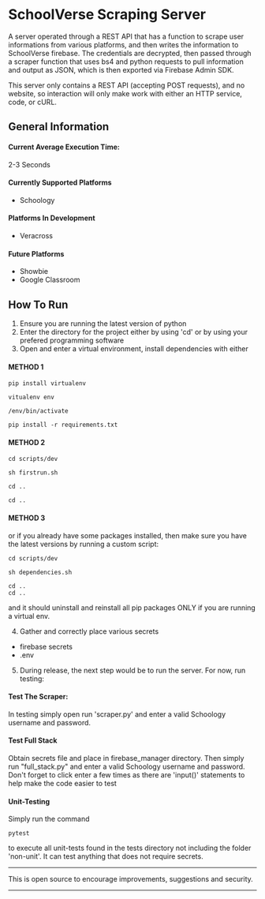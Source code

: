 # SchoolVerse Scraping Server

A server operated through a REST API that has a function to scrape user informations from various platforms, and then writes the information to SchoolVerse firebase. The credentials are decrypted, then passed through a scraper function that uses bs4 and python requests to pull information and output as JSON, which is then exported via Firebase Admin SDK. 

This server only contains a REST API (accepting POST requests), and no website, so interaction will only make work with either an HTTP service, code, or cURL. 

## General Information

#### Current Average Execution Time:
2-3 Seconds 

#### Currently Supported Platforms
- Schoology

#### Platforms In Development
- Veracross

#### Future Platforms
- Showbie
- Google Classroom

## How To Run
1. Ensure you are running the latest version of python
2. Enter the directory for the project either by using 'cd' or by using your prefered programming software
3. Open and enter a virtual environment, install dependencies with either
#### METHOD 1
~~~
pip install virtualenv
~~~
~~~
vitualenv env
~~~
~~~
/env/bin/activate
~~~
~~~
pip install -r requirements.txt
~~~
#### METHOD 2
~~~
cd scripts/dev
~~~
~~~
sh firstrun.sh
~~~
~~~
cd ..
~~~
~~~
cd ..
~~~
#### METHOD 3
or if you already have some packages installed, then make sure you
have the latest versions by running a custom script:
~~~
cd scripts/dev
~~~
~~~
sh dependencies.sh
~~~
~~~
cd ..
cd ..
~~~
and it should uninstall and reinstall all pip packages ONLY if you are running a virtual env. 

4. Gather and correctly place various secrets
- firebase secrets
- .env

5. During release, the next step would be to run the server. For now, run testing:

#### Test The Scraper:
In testing simply open run 'scraper.py' and
enter a valid Schoology username and password. 

#### Test Full Stack
Obtain secrets file and place in firebase_manager directory. Then simply run "full_stack.py" and enter a valid Schoology username and password. Don't
forget to click enter a few times as there are 'input()' statements to help
make the code easier to test

#### Unit-Testing
Simply run the command 
~~~
pytest
~~~
to execute all unit-tests found in the tests directory not including the 
folder 'non-unit'. It can test anything that does not require secrets. 

<hr>
This is open source to encourage improvements, suggestions and security. 
<hr>



